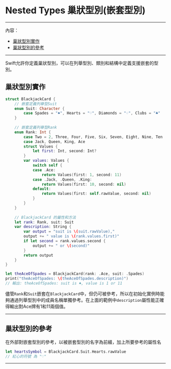 # Nested Types 巢狀型別(嵌套型別)
---
內容：
* [巢狀型別實作](#nested_types_in_action)
* [巢狀型別的參考](#referring_to_nested_types)

---
Swift允許你定義巢狀型別，可以在列舉型別、類別和結構中定義支援嵌套的型別。


## <a name='nested_types_in_action'></a> 巢狀型別實作
```swift
struct BlackjackCard {
    // 嵌套定義列舉型Suit
    enum Suit: Character {
        case Spades = "♠", Hearts = "♡", Diamonds = "♢", Clubs = "♣"
    }
    
    // 嵌套定義列舉型Rank
    enum Rank: Int {
        case Two = 2, Three, Four, Five, Six, Seven, Eight, Nine, Ten
        case Jack, Queen, King, Ace
        struct Values {
            let first: Int, second: Int?
        }
        var values: Values {
            switch self {
            case .Ace:
                return Values(first: 1, second: 11)
            case .Jack, .Queen, .King:
                return Values(first: 10, second: nil)
            default:
                return Values(first: self.rawValue, second: nil)
            }
        }
    }
    
    // BlackjackCard 的屬性和方法
    let rank: Rank, suit: Suit
    var description: String {
        var output = "suit is \(suit.rawValue),"
        output += " value is \(rank.values.first)"
        if let second = rank.values.second {
            output += " or \(second)"
        }
        return output
    }
}

let theAceOfSpades = BlackjackCard(rank: .Ace, suit: .Spades)
print("theAceOfSpades: \(theAceOfSpades.description)")
// 輸出: theAceOfSpades: suit is ♠, value is 1 or 11
```
儘管`Rank`和`Suit`嵌套在`BlackjackCard`中，但仍可被參考，所以在初始化實例時能夠通過列舉型別中的成員名稱單獨參考。在上面的範例中`description`屬性能正確得輸出對Ace牌有1和11兩個值。

---

## <a name='referring_to_nested_types'></a> 巢狀型別的參考

在外部對嵌套型別的參考，以被嵌套型別的名字為前綴，加上所要參考的屬性名
```swift
let heartsSymbol = BlackjackCard.Suit.Hearts.rawValue
// 紅心的符號 為 "♡"
```

---